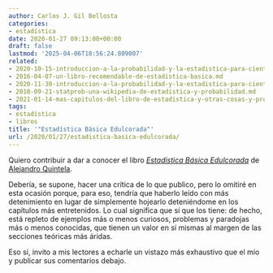 ```yaml
---
author: Carlos J. Gil Bellosta
categories:
- estadística
date: 2020-01-27 09:13:00+00:00
draft: false
lastmod: '2025-04-06T18:56:24.809007'
related:
- 2020-10-15-introduccion-a-la-probabilidad-y-la-estadistica-para-cientificos-de-datos-primera-entrega.md
- 2016-04-07-un-libro-recomendable-de-estadistica-basica.md
- 2020-11-30-introduccion-a-la-probabilidad-y-la-estadistica-para-cientificos-de-datos-segunda-entrega.md
- 2010-09-21-statprob-una-wikipedia-de-estadistica-y-probabilidad.md
- 2021-01-14-mas-capitulos-del-libro-de-estadistica-y-otras-cosas-y-proyectos-para-2021.md
tags:
- estadística
- libros
title: '"Estadística Básica Edulcorada"'
url: /2020/01/27/estadistica-basica-edulcorada/
---
```


Quiero contribuir a dar a conocer el libro _[Estadística Básica Edulcorada](https://bookdown.org/aquintela/EBE/)_ de [Alejandro Quintela](https://www.alejandroquintela.com/).

Debería, se supone, hacer una crítica de lo que publico, pero lo omitiré en esta ocasión porque, para eso, tendría que haberlo leído con más detenimiento en lugar de simplemente hojearlo deteniéndome en los capítulos más entretenidos. Lo cual significa que sí que los tiene: de hecho, está repleto de ejemplos más o menos curiosos, problemas y paradojas más o menos conocidas, que tienen un valor en sí mismas al margen de las secciones teóricas más áridas.

Eso sí, invito a mis lectores a echarle un vistazo más exhaustivo que el mío y publicar sus comentarios debajo.